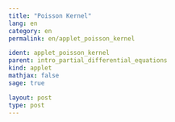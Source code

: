```yaml
---
title: "Poisson Kernel"
lang: en
category: en
permalink: en/applet_poisson_kernel

ident: applet_poisson_kernel
parent: intro_partial_differential_equations
kind: applet
mathjax: false
sage: true

layout: post
type: post
---
```


<div class="sage"><script type="text/x-sage">

@interact
def _(
r=(0.3,(0,0.999))):
    show(plot((1-r**2)/(1-2*r*cos(x)+r**2),(x,-pi,pi), ymin=0, ymax=3,fill=True,fillcolor='lightblue',axes_labels=[r'$\theta$',r'$P(\theta)=\frac{1-r^2}{1-2r\cos(\theta)+r^2}$']))

</script></div>